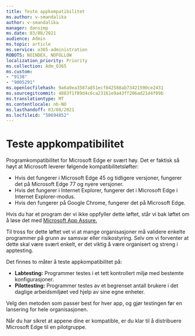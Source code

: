 ```yaml
---
title: Teste appkompatibilitet
ms.author: v-smandalika
author: v-smandalika
manager: dansimp
ms.date: 03/08/2021
audience: Admin
ms.topic: article
ms.service: o365-administration
ROBOTS: NOINDEX, NOFOLLOW
localization_priority: Priority
ms.collection: Adm_O365
ms.custom:
- "9138"
- "9005291"
ms.openlocfilehash: 9a6a9ea3587a851ecf842588ab73421590ce2431
ms.sourcegitcommit: 4883f1f89d4c6ca23161e9a43ff206ad21d4f09b
ms.translationtype: MT
ms.contentlocale: nb-NO
ms.lasthandoff: 03/08/2021
ms.locfileid: "50694852"
---
```

# <a name="do-app-compatibility-testing"></a>Teste appkompatibilitet

Programkompatibilitet for Microsoft Edge er svært høy. Det er faktisk så høyt at Microsoft leverer følgende kompatibilitetsløfter:
- Hvis det fungerer i Microsoft Edge 45 og tidligere versjoner, fungerer det på Microsoft Edge 77 og nyere versjoner.
- Hvis det fungerer i Internet Explorer, fungerer det i Microsoft Edge i Internet Explorer-modus.
- Hvis den fungerer på Google Chrome, fungerer det på Microsoft Edge.

Hvis du har et program der vi ikke oppfyller dette løftet, står vi bak løftet om å løse det med [Microsoft App Assure.](https://www.microsoft.com/fasttrack/microsoft-365/app-assure)

Til tross for dette løftet vet vi at mange organisasjoner må validere enkelte programmer på grunn av samsvar eller risikostyring. Selv om vi forventer at dette skal være svært enkelt, er det viktig å være organisert og streng i apptesting.

Det finnes to måter å teste appkompatibilitet på:

- **Labtesting:** Programmer testes i et tett kontrollert miljø med bestemte konfigurasjoner.
- **Pilottesting:** Programmer testes av et begrenset antall brukere i det daglige arbeidsmiljøet ved hjelp av sine egne enheter.

Velg den metoden som passer best for hver app, og gjør testingen før en lansering for hele organisasjonen.

Når du har sikret at appene dine er kompatible, er du klar til å distribuere Microsoft Edge til en pilotgruppe.
